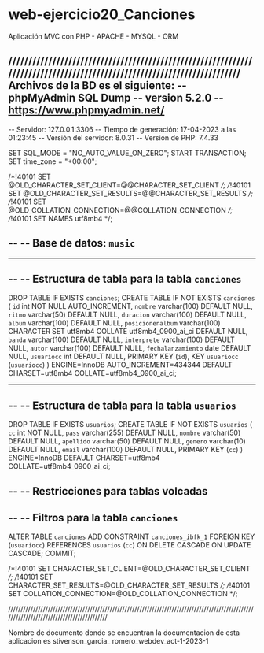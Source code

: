 # web-ejercicio20_Canciones
Aplicación  MVC con PHP - APACHE - MYSQL - ORM

///////////////////////////////////////////////////////////////////////////////////////////////////////////////////////
Archivos de la BD es el siguiente:
-- phpMyAdmin SQL Dump
-- version 5.2.0
-- https://www.phpmyadmin.net/
--
-- Servidor: 127.0.0.1:3306
-- Tiempo de generación: 17-04-2023 a las 01:23:45
-- Versión del servidor: 8.0.31
-- Versión de PHP: 7.4.33

SET SQL_MODE = "NO_AUTO_VALUE_ON_ZERO";
START TRANSACTION;
SET time_zone = "+00:00";


/*!40101 SET @OLD_CHARACTER_SET_CLIENT=@@CHARACTER_SET_CLIENT */;
/*!40101 SET @OLD_CHARACTER_SET_RESULTS=@@CHARACTER_SET_RESULTS */;
/*!40101 SET @OLD_COLLATION_CONNECTION=@@COLLATION_CONNECTION */;
/*!40101 SET NAMES utf8mb4 */;

--
-- Base de datos: `music`
--

-- --------------------------------------------------------

--
-- Estructura de tabla para la tabla `canciones`
--

DROP TABLE IF EXISTS `canciones`;
CREATE TABLE IF NOT EXISTS `canciones` (
  `id` int NOT NULL AUTO_INCREMENT,
  `nombre` varchar(100) DEFAULT NULL,
  `ritmo` varchar(50) DEFAULT NULL,
  `duracion` varchar(100) DEFAULT NULL,
  `album` varchar(100) DEFAULT NULL,
  `posicionenalbum` varchar(100) CHARACTER SET utf8mb4 COLLATE utf8mb4_0900_ai_ci DEFAULT NULL,
  `banda` varchar(100) DEFAULT NULL,
  `interprete` varchar(100) DEFAULT NULL,
  `autor` varchar(100) DEFAULT NULL,
  `fechalanzamiento` date DEFAULT NULL,
  `usuariocc` int DEFAULT NULL,
  PRIMARY KEY (`id`),
  KEY `usuariocc` (`usuariocc`)
) ENGINE=InnoDB AUTO_INCREMENT=434344 DEFAULT CHARSET=utf8mb4 COLLATE=utf8mb4_0900_ai_ci;

-- --------------------------------------------------------

--
-- Estructura de tabla para la tabla `usuarios`
--

DROP TABLE IF EXISTS `usuarios`;
CREATE TABLE IF NOT EXISTS `usuarios` (
  `cc` int NOT NULL,
  `pass` varchar(255) DEFAULT NULL,
  `nombre` varchar(50) DEFAULT NULL,
  `apellido` varchar(50) DEFAULT NULL,
  `genero` varchar(10) DEFAULT NULL,
  `email` varchar(100) DEFAULT NULL,
  PRIMARY KEY (`cc`)
) ENGINE=InnoDB DEFAULT CHARSET=utf8mb4 COLLATE=utf8mb4_0900_ai_ci;

--
-- Restricciones para tablas volcadas
--

--
-- Filtros para la tabla `canciones`
--
ALTER TABLE `canciones`
  ADD CONSTRAINT `canciones_ibfk_1` FOREIGN KEY (`usuariocc`) REFERENCES `usuarios` (`cc`) ON DELETE CASCADE ON UPDATE CASCADE;
COMMIT;

/*!40101 SET CHARACTER_SET_CLIENT=@OLD_CHARACTER_SET_CLIENT */;
/*!40101 SET CHARACTER_SET_RESULTS=@OLD_CHARACTER_SET_RESULTS */;
/*!40101 SET COLLATION_CONNECTION=@OLD_COLLATION_CONNECTION */;



///////////////////////////////////////////////////////////////////////////////////////////////////////////////////////////////////////////


Nombre de documento donde se encuentran la documentacion de esta aplicacion es 
stivenson_garcia_ romero_webdev_act-1-2023-1





